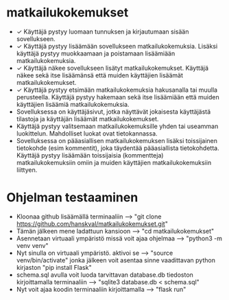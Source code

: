 # matkailukokemukset

- ✓ Käyttäjä pystyy luomaan tunnuksen ja kirjautumaan sisään sovellukseen.
- ✓ Käyttäjä pystyy lisäämään sovellukseen matkailukokemuksia. Lisäksi käyttäjä pystyy muokkaamaan ja poistamaan lisäämiään matkailukokemuksia.
- ✓ Käyttäjä näkee sovellukseen lisätyt matkailukokemukset. Käyttäjä näkee sekä itse lisäämänsä että muiden käyttäjien lisäämät matkailukokemukset.
- ✓ Käyttäjä pystyy etsimään matkailukokemuksia hakusanalla tai muulla perusteella. Käyttäjä pystyy hakemaan sekä itse lisäämiään että muiden käyttäjien lisäämiä matkailukokemuksia.
- Sovelluksessa on käyttäjäsivut, jotka näyttävät jokaisesta käyttäjästä tilastoja ja käyttäjän lisäämät matkailukokemukset.
- Käyttäjä pystyy valitsemaan matkailukokemuksille yhden tai useamman luokittelun. Mahdolliset luokat ovat tietokannassa.
- Sovelluksessa on pääasiallisen matkailukokemuksen lisäksi toissijainen tietokohde (esim kommentit), joka täydentää pääasiallista tietokohdetta. Käyttäjä pystyy lisäämään toissijaisia (kommentteja) matkailukokemuksiin omiin ja muiden käyttäjien matkailukokemuksiin liittyen.

# Ohjelman testaaminen
- Kloonaa github lisäämällä terminaaliin --> "git clone https://github.com/hanskval/matkailukokemukset.git"
- Tämän jälkeen mene ladattuun kansioon --> "cd matkailukokemukset"
- Asennetaan virtuaali ympäristö missä voit ajaa ohjelmaa --> "python3 -m venv venv"
- Nyt sinulla on virtuaali ympäristö. aktivoi se --> "source venv/bin/activate" jonka jälkeen voit asentaa sinne vaadittavan python kirjaston "pip install Flask"
- schema.sql avulla voit luoda tarvittavan database.db tiedoston kirjoittamalla terminaaliin --> "sqlite3 database.db < schema.sql"
- Nyt voit ajaa koodin terminaaliin kirjoittamalla --> "flask run"


